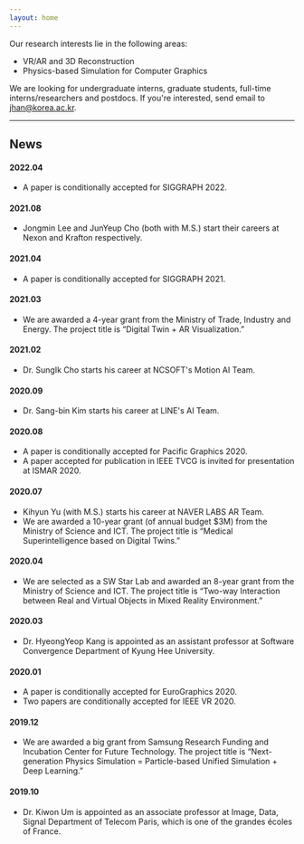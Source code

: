 ```yaml
---
layout: home
---
```


Our research interests lie in the following areas:
* VR/AR and 3D Reconstruction
* Physics-based Simulation for Computer Graphics

We are looking for undergraduate interns, graduate students, full-time interns/researchers and postdocs.
If you're interested, send email to jhan@korea.ac.kr.

<hr>

## News
#### 2022.04
* A paper is conditionally accepted for SIGGRAPH 2022.

#### 2021.08
* Jongmin Lee and JunYeup Cho (both with M.S.) start their careers at Nexon and Krafton respectively.

#### 2021.04
* A paper is conditionally accepted for SIGGRAPH 2021.

#### 2021.03
* We are awarded a 4-year grant from the Ministry of Trade, Industry and Energy. The project title is “Digital Twin + AR Visualization.”

#### 2021.02
* Dr. SungIk Cho starts his career at NCSOFT's Motion AI Team.

#### 2020.09
* Dr. Sang-bin Kim starts his career at LINE's AI Team.

#### 2020.08
* A paper is conditionally accepted for Pacific Graphics 2020.
* A paper accepted for publication in IEEE TVCG is invited for presentation at ISMAR 2020.

#### 2020.07
* Kihyun Yu (with M.S.) starts his career at NAVER LABS AR Team.
* We are awarded a 10-year grant (of annual budget $3M) from the Ministry of Science and ICT. The project title is “Medical Superintelligence based on Digital Twins.”

#### 2020.04
* We are selected as a SW Star Lab and awarded an 8-year grant from the Ministry of Science and ICT. The project title is “Two-way Interaction between Real and Virtual Objects in Mixed Reality Environment.”

#### 2020.03
* Dr. HyeongYeop Kang is appointed as an assistant professor at Software Convergence Department of Kyung Hee University.

#### 2020.01
* A paper is conditionally accepted for EuroGraphics 2020.
* Two papers are conditionally accepted for IEEE VR 2020.

#### 2019.12
* We are awarded a big grant from Samsung Research Funding and Incubation Center for Future Technology. The project title is “Next-generation Physics Simulation = Particle-based Unified Simulation + Deep Learning.”

#### 2019.10
* Dr. Kiwon Um is appointed as an associate professor at Image, Data, Signal Department of Telecom Paris, which is one of the grandes écoles of France.
